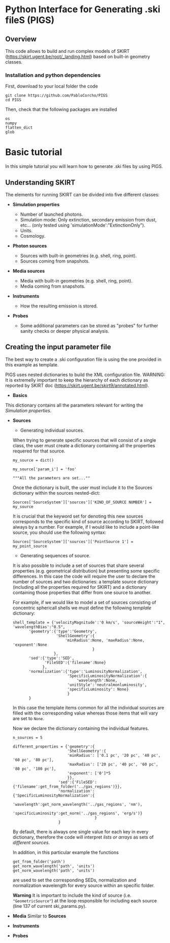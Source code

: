 # Python Interface for Generating .ski fileS (PIGS)

## Overview

This code allows to build and run complex models of SKIRT (https://skirt.ugent.be/root/_landing.html) based on built-in geometry classes.

### Installation and python dependencies

First, download to your local folder the code
```
git clone https://github.com/PabloCorcho/PIGS
cd PIGS
```
Then, check that the following packages are installed 
```
os
numpy
flatten_dict
glob
```

# Basic tutorial

In this simple tutorial you will learn how to generate .ski files by using PIGS. 

## Understanding SKIRT

The elements for running SKIRT can be divided into five different classes:

- **Simulation properties**
	- Number of launched photons. 
	- Simulation mode: Only extinction, secondary emission from dust, etc... (only tested using 'simulationMode':"ExtinctionOnly").
	- Units.
	- Cosmology.

- **Photon sources**
	- Sources with built-in geometries (e.g. shell, ring, point).
	- Sources coming from snapshots.
- **Media sources**
	- Media with built-in geometries (e.g. shell, ring, point).
	- Media coming from snapshots.
- **Instruments**
	- How the resulting emission is stored.
- **Probes**
	- Some additional parameters can be stored as "probes" for further sanity checks or deeper physical analysis.

## Creating the input parameter file

The best way to create a .ski configuration file is using the one provided in this example as template. 

PIGS uses nested dictionaries to build the XML configuration file. WARNING: It is extremelly important to keep the hierarchy of each dictionary as reported by SKIRT doc (https://skirt.ugent.be/skirt9/annotated.html).

- **Basics** 

This dictionary contains all the parameters relevant for writing the *Simulation properties*. 

- **Sources**
	- Generating individual sources. 
	
	When trying to generate specific sources that will consist of a single class, the user must create a dictionary containing all the properties requered for that source. 
	```
	my_source = dict()
	
	my_source['param_i'] = 'foo'
	
	"""All the parameters are set...""
	```
	Once the dictionary is built, the user must include it to the Sources dictionary within the sources nested-dict:
	```
	Sources['SourceSystem']['sources']['KIND_OF_SOURCE NUMBER'] = my_source
	```
	It is crucial that the keyword set for denoting this new sources corresponds to the specific kind of source according to SKIRT, followed always by a number. For example, if I would like to include a point-like source, you should use the following syntax:
	```
	Sources['SourceSystem']['sources']['PointSource 1'] = my_point_source
	```
	
	- Generating sequences of source.
	
	It is also possible to include a set of sources that share several properties (e.g. geometrical distribution) but presenting some specific differences. In this case the code will require the user to declare the number of sources and two dictionaries: a template source dictionary (including all the properties required for SKIRT) and a dictionary containing those properties that differ from one source to another. 
	
	For example, if we would like to model a set of sources consisting of concentric sphericall shells we must define the following *template* dictionary:
	```
	shell_template = {'velocityMagnitude':'0 km/s', 'sourceWeight':"1", 'wavelengthBias':"0.5",
           'geometry':{'type':'Geometry',
                       'ShellGeometry':{
                           'minRadius':None, 'maxRadius':None, 'exponent':None
                                       }
                      },
           'sed':{'type':'SED',
                  'FileSED':{'filename':None}
                 },
           'normalization':{'type':'LuminosityNormalization',
                            'SpecificLuminosityNormalization':{
                                'wavelength':None,
                            'unitStyle':'neutralmonluminosity',
                            'specificLuminosity': None}
                            }
           }
	```
	In this case the template items common for all the individual sources are filled with the corresponding value whereas those items that will vary are set to `None`.
	
	Now we declare the dictionary containing the individual features. 
	
	```
	n_sources = 5
	
	different_properties = {'geometry':{
                            'ShellGeometry':{
                            'minRadius': ['0.1 pc', '20 pc', '40 pc', '60 pc', '80 pc'],
                            'maxRadius': ['20 pc', '40 pc', '60 pc', '80 pc', '100 pc'], 
                            'exponent': ['0']*5
                            }},
                        'sed':{'FileSED':{'filename':get_from_folder('../gas_regions')}},
                        'normalization':{'SpecificLuminosityNormalization':{
                            'wavelength':get_norm_wavelength('../gas_regions', 'nm'),
                            'specificLuminosity':get_norm('../gas_regions', 'erg/s')}
                                        }
                        }
	```
	
	By default, there is always one single value for each key in every dictionary, therefore the code will interpret *lists or arrays* as sets of *different sources*. 
	
	In addition, in this particular example the functions
	```
	get_from_folder('path')
	get_norm_wavelength('path', 'units')
	get_norm_wavelength('path', 'units')
	```
	are used to set the corresponding SEDs, normalization and normalization wavelength for every source within an specific folder.
	
	**Warning** It is important to include the kind of source (i.e. `"GeometricSource"`) at the loop responsible for including each source (line 137 of current ski_params.py).  
	
- **Media**
	Similar to **Sources**
	
- **Instruments**

- **Probes**


	
	
	
	
